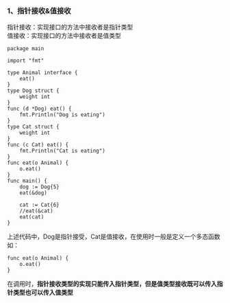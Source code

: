 ### 1、指针接收&值接收
指针接收：实现接口的方法中接收者是指针类型    
值接收：实现接口的方法中接收者是值类型   
```
package main

import "fmt"

type Animal interface {
	eat()
}
type Dog struct {
	weight int
}
func (d *Dog) eat() {
	fmt.Println("Dog is eating")
}
type Cat struct {
	weight int
}
func (c Cat) eat() {
	fmt.Println("Cat is eating")
}
func eat(o Animal) {
	o.eat()
}
func main() {
	dog := Dog{5}
	eat(&dog)

	cat := Cat{6}
	//eat(&cat)
	eat(cat)
}
```
上述代码中，Dog是指针接受，Cat是值接收，在使用时一般是定义一个多态函数如：
```
func eat(o Animal) {
	o.eat()
}
```
在调用时，**指针接收类型的实现只能传入指针类型，但是值类型接收既可以传入指针类型也可以传入值类型**
